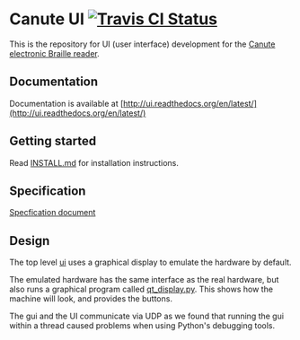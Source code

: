 # Canute UI [![Travis CI Status](https://travis-ci.org/Bristol-Braille/canute-ui.svg?branch=master)](https://travis-ci.org/Bristol-Braille/canute-ui)

This is the repository for UI (user interface) development for the [Canute
electronic Braille reader](http://bristolbraille.co.uk/#canute).

## Documentation

Documentation is available at
[http://ui.readthedocs.org/en/latest/](http://ui.readthedocs.org/en/latest/)

## Getting started

Read [INSTALL.md](INSTALL.md) for installation instructions.

## Specification

[Specfication document](spec.md)

## Design

The top level [ui](ui/ui.py) uses a graphical display to emulate the hardware
by default.

The emulated hardware has the same interface as the real hardware, but also
runs a graphical program called [qt_display.py](ui/qt_display.py). This
shows how the machine will look, and provides the buttons.

The gui and the UI communicate via UDP as we found that running the gui within
a thread caused problems when using Python's debugging tools.
